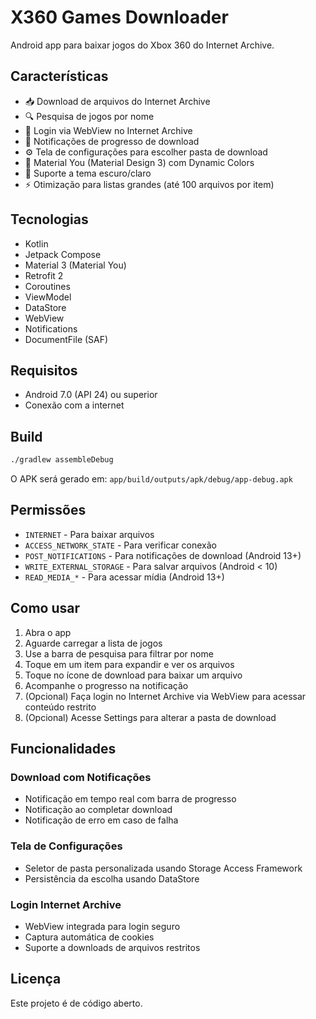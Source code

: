 # X360 Games Downloader

Android app para baixar jogos do Xbox 360 do Internet Archive.

## Características

- 📥 Download de arquivos do Internet Archive
- 🔍 Pesquisa de jogos por nome
- 🔐 Login via WebView no Internet Archive
- 🔔 Notificações de progresso de download
- ⚙️ Tela de configurações para escolher pasta de download
- 📱 Material You (Material Design 3) com Dynamic Colors
- 🎨 Suporte a tema escuro/claro
- ⚡ Otimização para listas grandes (até 100 arquivos por item)

## Tecnologias

- Kotlin
- Jetpack Compose
- Material 3 (Material You)
- Retrofit 2
- Coroutines
- ViewModel
- DataStore
- WebView
- Notifications
- DocumentFile (SAF)

## Requisitos

- Android 7.0 (API 24) ou superior
- Conexão com a internet

## Build

```bash
./gradlew assembleDebug
```

O APK será gerado em: `app/build/outputs/apk/debug/app-debug.apk`

## Permissões

- `INTERNET` - Para baixar arquivos
- `ACCESS_NETWORK_STATE` - Para verificar conexão
- `POST_NOTIFICATIONS` - Para notificações de download (Android 13+)
- `WRITE_EXTERNAL_STORAGE` - Para salvar arquivos (Android < 10)
- `READ_MEDIA_*` - Para acessar mídia (Android 13+)

## Como usar

1. Abra o app
2. Aguarde carregar a lista de jogos
3. Use a barra de pesquisa para filtrar por nome
4. Toque em um item para expandir e ver os arquivos
5. Toque no ícone de download para baixar um arquivo
6. Acompanhe o progresso na notificação
7. (Opcional) Faça login no Internet Archive via WebView para acessar conteúdo restrito
8. (Opcional) Acesse Settings para alterar a pasta de download

## Funcionalidades

### Download com Notificações
- Notificação em tempo real com barra de progresso
- Notificação ao completar download
- Notificação de erro em caso de falha

### Tela de Configurações
- Seletor de pasta personalizada usando Storage Access Framework
- Persistência da escolha usando DataStore

### Login Internet Archive
- WebView integrada para login seguro
- Captura automática de cookies
- Suporte a downloads de arquivos restritos

## Licença

Este projeto é de código aberto.
